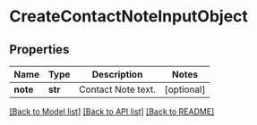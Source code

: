 # CreateContactNoteInputObject

## Properties
Name | Type | Description | Notes
------------ | ------------- | ------------- | -------------
**note** | **str** | Contact Note text. | [optional] 

[[Back to Model list]](../README.md#documentation-for-models) [[Back to API list]](../README.md#documentation-for-api-endpoints) [[Back to README]](../README.md)


